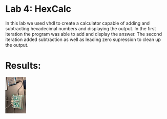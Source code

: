# Lab 4: HexCalc
In this lab we used vhdl to create a calculator capable of adding and subtracting hexadecimal numbers and displaying the output. In the first iteration the program was able to add and display the answer. The second iteration added subtraction as well as leading zero supression to clean up the output. 

# Results: 
![](https://github.com/dsmith15/CPE487-DSD/blob/main/Labs/Vivado%20Lab%204/hexCalc/DSD%20Lab%204%20gif.gif)
